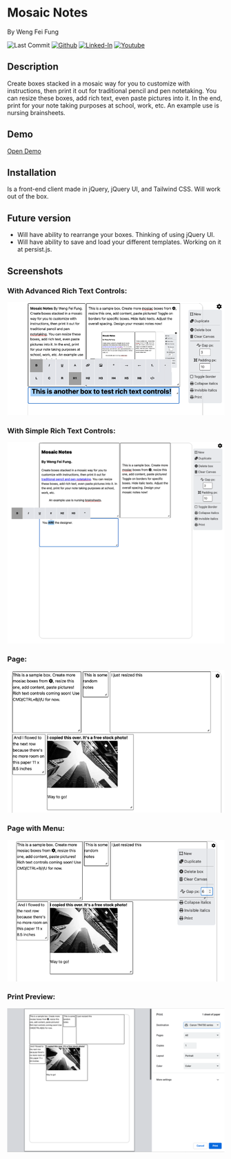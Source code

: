 # Mosaic Notes
By Weng Fei Fung

![Last Commit](https://img.shields.io/github/last-commit/Siphon880gh/mosaic-notes/main)
<a target="_blank" href="https://github.com/Siphon880gh" rel="nofollow"><img src="https://img.shields.io/badge/GitHub--blue?style=social&logo=GitHub" alt="Github" data-canonical-src="https://img.shields.io/badge/GitHub--blue?style=social&logo=GitHub" style="max-width:10ch;"></a>
<a target="_blank" href="https://www.linkedin.com/in/weng-fung/" rel="nofollow"><img src="https://img.shields.io/badge/LinkedIn-blue?style=flat&logo=linkedin&labelColor=blue" alt="Linked-In" data-canonical-src="https://img.shields.io/badge/LinkedIn-blue?style=flat&amp;logo=linkedin&amp;labelColor=blue" style="max-width:10ch;"></a>
<a target="_blank" href="https://www.youtube.com/@WayneTeachesCode/" rel="nofollow"><img src="https://img.shields.io/badge/Youtube-red?style=flat&logo=youtube&labelColor=red" alt="Youtube" data-canonical-src="https://img.shields.io/badge/Youtube-red?style=flat&amp;logo=youtube&amp;labelColor=red" style="max-width:10ch;"></a>

## Description

Create boxes stacked in a mosaic way for you to customize with instructions, then print it out for traditional pencil and pen notetaking. You can resize these boxes, add rich text, even paste pictures into it. In the end, print for your note taking purposes at school, work, etc. An example use is nursing brainsheets.

## Demo
[Open Demo](https://siphon880gh.github.io/mosaic-notes/)


## Installation
Is a front-end client made in jQuery, jQuery UI, and Tailwind CSS. Will work out of the box.

## Future version
- Will have ability to rearrange your boxes. Thinking of using jQuery UI.
- Will have ability to save and load your different templates. Working on it at persist.js.

## Screenshots

### With Advanced Rich Text Controls:

![Page](/assets/screenshots/rich-text-controls-advanced.png)


### With Simple Rich Text Controls:

![Page](/assets/screenshots/rich-text-controls.png)

### Page:

![Page](/assets/screenshots/page.png)

### Page with Menu:

![Page with menu](/assets/screenshots/page-with-menu.png)

### Print Preview:

![Page with menu](/assets/screenshots/print-preview.png)